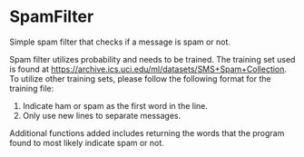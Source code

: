 # SpamFilter
Simple spam filter that checks if a message is spam or not.

Spam filter utilizes probability and needs to be trained.
The training set used is found at https://archive.ics.uci.edu/ml/datasets/SMS+Spam+Collection.
To utilize other training sets, please follow the following format for the training file:
  1. Indicate ham or spam as the first word in the line.
  2. Only use new lines to separate messages.

Additional functions added includes returning the words that
the program found to most likely indicate spam or not.
